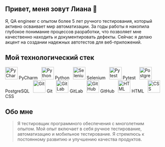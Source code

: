 ## Привет, меня зовут Лиана 👋

Я, QA engineer с опытом более 5 лет ручного тестирования, который активно осваивает мир автоматизации.
За годы работы я накопила глубокое понимание процессов разработки, что позволяет мне качественно находить и документировать дефекты.
Сейчас я делаю акцент на создании надежных автотестов для веб-приложений.

## Мой технологический стек



<div>
    <img src="https://img.icons8.com/color/48/000000/pycharm.png" alt="PyCharm" width="40" height="40"/> PyCharm &nbsp;
    <img src="https://simpleicons.org/icons/python.svg" alt="Python" width="40" height="40"/> Python &nbsp;
    <img src="https://simpleicons.org/icons/selenium.svg" alt="Selenium" width="40" height="40"/> Selenium &nbsp;
    <img src="https://simpleicons.org/icons/pytest.svg" alt="Pytest" width="40" height="40"/> Pytest &nbsp;
    <img src="https://simpleicons.org/icons/postgresql.svg" alt="PostgreSQL" width="40" height="40"/> PostgreSQL &nbsp;
    <img src="https://img.icons8.com/color/48/000000/git.png" alt="Git" width="40" height="40"/> Git &nbsp;
    <img src="https://img.icons8.com/color/48/000000/gitlab.png" alt="GitLab" width="40" height="40"/> GitLab &nbsp;
    <img src="https://img.icons8.com/color/48/000000/github.png" alt="GitHub" width="40" height="40"/> GitHub &nbsp;
    <img src="https://img.icons8.com/color/48/000000/html-5.png" alt="HTML" width="40" height="40"/> HTML &nbsp;
    <img src="https://img.icons8.com/color/48/000000/css3.png" alt="CSS" width="40" height="40"/> CSS
</div>


## Обо мне

> Я тестировщик программного обеспечения с многолетним опытом. 
> Мой опыт включает в себя ручное тестирование, автоматизацию и мобильное тестирование. 
> Я стремлюсь к постоянному развитию и улучшению качества продуктов.
